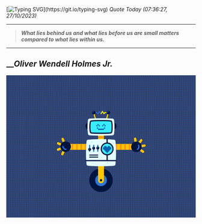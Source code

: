 [![Typing SVG](https://readme-typing-svg.herokuapp.com?font=Press+Start+2P&color=C2F784&size=35&width=900&height=100&lines=Hello+World%2C+I'm+Hung+!)](https://git.io/typing-svg) 
_Quote Today (07:36:27, 27/10/2023)_
___
>**_What lies behind us and what lies before us are small matters compared to what lies within us._**
___

## __**_Oliver Wendell Holmes Jr._**

![RobotDance](src/assets/images/robot-dancing-dribble.gif?style=center)
